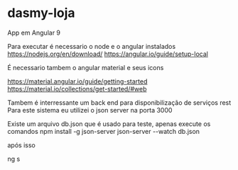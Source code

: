 # dasmy-loja
App em Angular 9 

Para executar é necessario o node e o angular instalados 
https://nodejs.org/en/download/
https://angular.io/guide/setup-local

É necessario tambem o angular material e seus icons 

https://material.angular.io/guide/getting-started
https://material.io/collections/get-started/#web

Tambem é interressante um back end  para disponibilização de serviços rest 
Para este sistema eu utilizei o json server na porta 3000

Existe um arquivo db.json que é usado para teste, apenas execute os comandos 
npm install -g json-server
json-server --watch db.json


após isso

ng s
